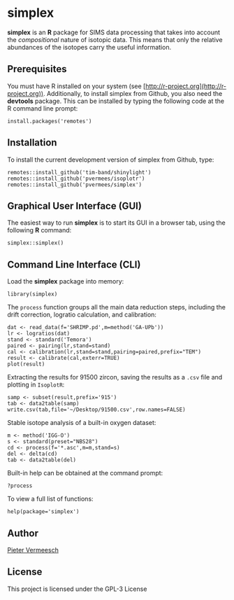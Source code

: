 # simplex

**simplex** is an **R** package for SIMS data processing that takes
  into account the *compositional* nature of isotopic data. This means
  that only the relative abundances of the isotopes carry the useful
  information.

## Prerequisites

You must have R installed on your system (see
[http://r-project.org](http://r-project.org)).  Additionally, to
install simplex from Github, you also need the **devtools** package.
This can be installed by typing the following code at the R command
line prompt:

```
install.packages('remotes')
```

## Installation

To install the current development version of simplex from Github, type:

```
remotes::install_github('tim-band/shinylight')
remotes::install_github('pvermees/isoplotr')
remotes::install_github('pvermees/simplex')
```

## Graphical User Interface (GUI)

The easiest way to run **simplex** is to start its GUI in a browser
tab, using the following **R** command:

```
simplex::simplex()
```

## Command Line Interface (CLI)

Load the **simplex** package into memory:

```
library(simplex)
```

The `process` function groups all the main data reduction steps,
including the drift correction, logratio calculation, and calibration:

```
dat <- read_data(f='SHRIMP.pd',m=method('GA-UPb'))
lr <- logratios(dat)
stand <- standard('Temora')
paired <- pairing(lr,stand=stand)
cal <- calibration(lr,stand=stand,pairing=paired,prefix="TEM")
result <- calibrate(cal,exterr=TRUE)
plot(result)
```

Extracting the results for 91500 zircon, saving the results as a
`.csv` file and plotting in `IsoplotR`:

```
samp <- subset(result,prefix='915')
tab <- data2table(samp)
write.csv(tab,file='~/Desktop/91500.csv',row.names=FALSE)
```

Stable isotope analysis of a built-in oxygen dataset:

```
m <- method('IGG-O')
s <- standard(preset="NBS28")
cd <- process(f='*.asc',m=m,stand=s)
del <- delta(cd)
tab <- data2table(del)
```

Built-in help can be obtained at the command prompt:

```
?process
```

To view a full list of functions:

```
help(package='simplex')
```

## Author

[Pieter Vermeesch](http://ucl.ac.uk/~ucfbpve/)

## License

This project is licensed under the GPL-3 License

